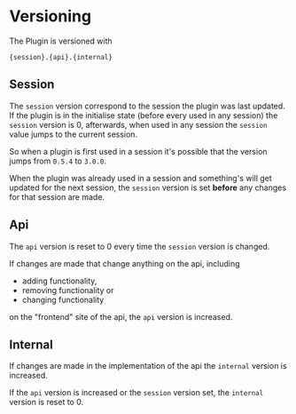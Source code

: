 # Versioning
The Plugin is versioned with

`{session}.{api}.{internal}`

## Session
The `session` version correspond to the session the plugin was last updated.
If the plugin is in the initialise state (before every used in any session) the `session` version is 0,
afterwards, when used in any session the `session` value jumps to the current session.

So when a plugin is first used in a session it's possible that the version jumps from `0.5.4` to `3.0.0`.

When the plugin was already used in a session and something's will get updated for the next session,
the `session` version is set **before** any changes for that session are made. 

## Api
The `api` version is reset to 0 every time the `session` version is changed.

If changes are made that change anything on the api, including
- adding functionality,
- removing functionality or
- changing functionality

on the "frontend" site of the api, the `api` version is increased.

## Internal
If changes are made in the implementation of the api the `internal` version is increased.

If the `api` version is increased or the `session` version set, the `internal` version is reset to 0. 
